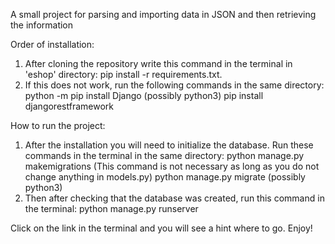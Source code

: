 A small project for parsing and importing data in JSON and then retrieving the information

Order of installation:
1) After cloning the repository write this command in the terminal in 'eshop' directory: pip install -r requirements.txt.
2) If this does not work, run the following commands in the same directory:
   python -m pip install Django (possibly python3)
   pip install djangorestframework

How to run the project:
1) After the installation you will need to initialize the database. Run these commands in the terminal in the same directory:
   python manage.py makemigrations (This command is not necessary as long as you do not change anything in models.py)
   python manage.py migrate (possibly python3)
2) Then after checking that the database was created, run this command in the terminal:
   python manage.py runserver

Click on the link in the terminal and you will see a hint where to go.
Enjoy!
      
